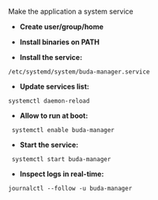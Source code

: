 Make the application a system service

- __Create user/group/home__

- __Install binaries on PATH__

- __Install the service:__ 

`/etc/systemd/system/buda-manager.service`

- __Update services list:__

`systemctl daemon-reload`

- __Allow to run at boot:__

`
systemctl enable buda-manager`

- __Start the service:__

`
systemctl start buda-manager`

- __Inspect logs in real-time:__

`journalctl --follow -u buda-manager`